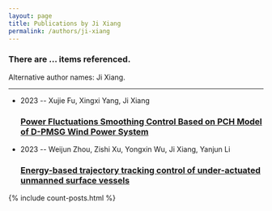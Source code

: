 ```yaml
---
layout: page
title: Publications by Ji Xiang
permalink: /authors/ji-xiang
---
```


<h3 id="number-posts">There are ... items referenced.</h3>
<p id='info-authors'>Alternative author names: Ji Xiang.</p>
<hr />
<ul class="post-list">
<li><span class='post-meta'>2023 -- Xujie Fu, Xingxi Yang, Ji Xiang</span><h3><a class='post-link' href="{{ site.baseurl }}/power-fluctuations-smoothing-control-based-on-pch-model-of-d-pmsg-wind-power-system">Power Fluctuations Smoothing Control Based on PCH Model of D-PMSG Wind Power System</a></h3></li>
<li><span class='post-meta'>2023 -- Weijun Zhou, Zishi Xu, Yongxin Wu, Ji Xiang, Yanjun Li</span><h3><a class='post-link' href="{{ site.baseurl }}/energy-based-trajectory-tracking-control-of-under-actuated-unmanned-surface-vessels">Energy-based trajectory tracking control of under-actuated unmanned surface vessels</a></h3></li>

</ul>
{% include count-posts.html %}

